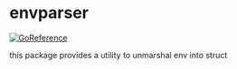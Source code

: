 # envparser

[![GoReference](https://pkg.go.dev/badge/go.winto.dev/envparser)](https://pkg.go.dev/go.winto.dev/envparser)

this package provides a utility to unmarshal env into struct
